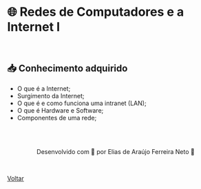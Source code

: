 <h1 id="topico1"> 🌐 Redes de Computadores e a Internet I</h1>

<br>

<h2> 📥 Conhecimento adquirido </h2>

- O que é a Internet;
- Surgimento da Internet;
- O que é e como funciona uma intranet (LAN);
- O que é Hardware e Software;
- Componentes de uma rede;


<br><br>

<p align="center"> Desenvolvido com 💜 por Elias de Araújo Ferreira Neto 👋 <p>

<br>

<a href="./stage01.md">Voltar</a>